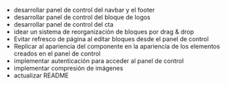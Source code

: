 - desarrollar panel de control del navbar y el footer
- desarrollar panel de control del bloque de logos
- desarrollar panel de control del cta
- idear un sistema de reorganización de bloques por drag & drop
- Evitar refresco de página al editar bloques desde el panel de control
- Replicar al apariencia del componente en la apariencia de los elementos creados en el panel de control
- implementar autenticación para acceder al panel de control
- implementar compresión de imágenes
- actualizar README
